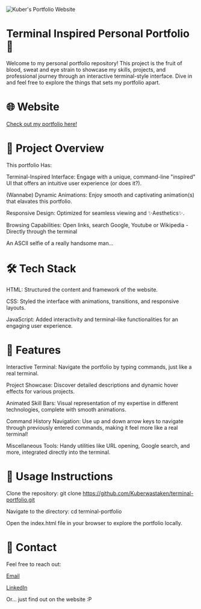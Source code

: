 ![Kuber's Portfolio Website](https://github.com/user-attachments/assets/01148fed-888e-4981-9a3c-7f0b1f34c828)

# Terminal Inspired Personal Portfolio 🌟
Welcome to my personal portfolio repository! This project is the fruit of blood, sweat and eye strain to showcase my skills, projects, and professional journey through an interactive terminal-style interface. Dive in and feel free to explore the things that sets my portfolio apart.

# 🌐 Website
[Check out my portfolio here!](https://kuberwastaken.github.io/)

# 📂 Project Overview
This portfolio Has:

Terminal-Inspired Interface: Engage with a unique, command-line "inspired" UI that offers an intuitive user experience (or does it?).

(Wannabe) Dynamic Animations: Enjoy smooth and captivating animation(s) that elavates this portfolio.

Responsive Design: Optimized for seamless viewing and ✨Aesthetics✨.

Browsing Capabilities: Open links, search Google, Youtube or Wikipedia - Directly through the terminal

An ASCII selfie of a really handsome man...

# 🛠️ Tech Stack
HTML: Structured the content and framework of the website.

CSS: Styled the interface with animations, transitions, and responsive layouts.

JavaScript: Added interactivity and terminal-like functionalities for an engaging user experience.

# 📜 Features
Interactive Terminal: Navigate the portfolio by typing commands, just like a real terminal.

Project Showcase: Discover detailed descriptions and dynamic hover effects for various projects.

Animated Skill Bars: Visual representation of my expertise in different technologies, complete with smooth animations.

Command History Navigation: Use up and down arrow keys to navigate through previously entered commands, making it feel more like a real terminal!

Miscellaneous Tools: Handy utilities like URL opening, Google search, and more, integrated directly into the terminal.

# 📖 Usage Instructions
Clone the repository: git clone https://github.com/Kuberwastaken/terminal-portfolio.git

Navigate to the directory: cd terminal-portfolio

Open the index.html file in your browser to explore the portfolio locally.

# 📧 Contact
Feel free to reach out:

[Email](Kuberhob@gmail.com)

[LinkedIn](https://www.linkedin.com/in/kubermehta/)

Or... just find out on the website :P
